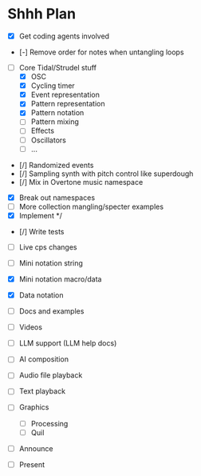 # Shhh Plan

- [x] Get coding agents involved
- [-] Remove order for notes when untangling loops
- [ ] Core Tidal/Strudel stuff
  - [x] OSC
  - [x] Cycling timer
  - [x] Event representation
  - [x] Pattern representation
  - [x] Pattern notation
  - [ ] Pattern mixing
  - [ ] Effects
  - [ ] Oscillators
  - [ ] ...
- [/] Randomized events
- [/] Sampling synth with pitch control like superdough
- [/] Mix in Overtone music namespace
- [x] Break out namespaces
- [ ] More collection mangling/specter examples
- [x] Implement */
- [/] Write tests
- [ ] Live cps changes
- [ ] Mini notation string
- [x] Mini notation macro/data
- [x] Data notation
- [ ] Docs and examples
- [ ] Videos
- [ ] LLM support (LLM help docs)
- [ ] AI composition
- [ ] Audio file playback
- [ ] Text playback
- [ ] Graphics
    - [ ] Processing
    - [ ] Quil
- [ ] Announce
- [ ] Present
    


